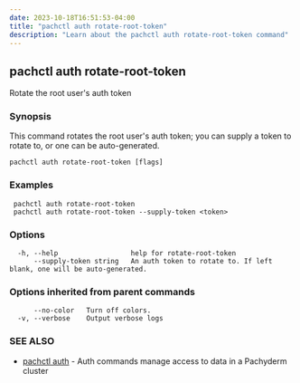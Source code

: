 ```yaml
---
date: 2023-10-18T16:51:53-04:00
title: "pachctl auth rotate-root-token"
description: "Learn about the pachctl auth rotate-root-token command"
---
```


## pachctl auth rotate-root-token

Rotate the root user's auth token

### Synopsis

This command rotates the root user's auth token; you can supply a token to rotate to, or one can be auto-generated.

```
pachctl auth rotate-root-token [flags]
```

### Examples

```
 pachctl auth rotate-root-token 
 pachctl auth rotate-root-token --supply-token <token>
```

### Options

```
  -h, --help                  help for rotate-root-token
      --supply-token string   An auth token to rotate to. If left blank, one will be auto-generated.
```

### Options inherited from parent commands

```
      --no-color   Turn off colors.
  -v, --verbose    Output verbose logs
```

### SEE ALSO

* [pachctl auth](../pachctl_auth)	 - Auth commands manage access to data in a Pachyderm cluster

